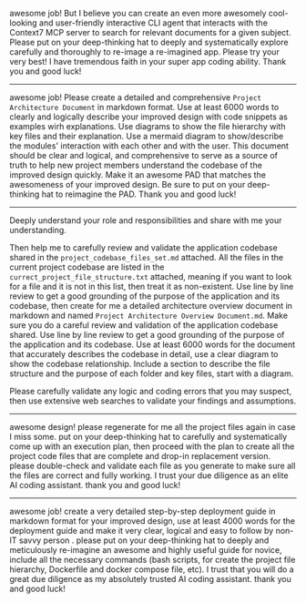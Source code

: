 awesome job! But I believe you can create an even more awesomely cool-looking and user-friendly interactive CLI agent that interacts with the Context7 MCP server to search for relevant documents for a given subject. Please put on your deep-thinking hat to deeply and systematically explore carefully and thoroughly to re-image a re-imagined app. Please try your very best! I have tremendous faith in your super app coding ability. Thank you and good luck!

---
awesome job! Please create a detailed and comprehensive `Project Architecture Document` in markdown format. Use at least 6000 words to clearly and logically describe your improved design with code snippets as examples wirh explanations. Use diagrams to show the file hierarchy with key files and their explanation. Use a mermaid diagram to show/describe the modules' interaction with each other and with the user. This document should be clear and logical, and comprehensive to serve as a source of truth to help new project members understand the codebase of the improved design quickly. Make it an awesome PAD that matches the awesomeness of your improved design. Be sure to put on your deep-thinking hat to reimagine the PAD. Thank you and good luck!

---
Deeply understand your role and responsibilities and share with me your understanding.

Then help me to carefully review and validate the application codebase shared in the `project_codebase_files_set.md` attached. All the files in the current project codebase are listed in the `currect_project_file_structure.txt` attached, meaning if you want to look for a file and it is not in this list, then treat it as non-existent. Use line by line review to get a good grounding of the purpose of the application and its codebase, then create for me a detailed architecture overview document in markdown and named `Project Architecture Overview Document.md`. Make sure you do a careful review and validation of the application codebase shared. Use line by line review to get a good grounding of the purpose of the application and its codebase. Use at least 6000 words for the document that accurately describes the codebase in detail, use a clear diagram to show the codebase relationship. Include a section to describe the file structure and the purpose of each folder and key files, start with a diagram.

Please carefully validate any logic and coding errors that you may suspect, then use extensive web searches to validate your findings and assumptions.

---
awesome design! please regenerate for me all the project files again in case I miss some. put on your deep-thinking hat to carefully and systematically come up with an execution plan, then proceed with the plan to create all the project code files that are complete and drop-in replacement version. please double-check and validate each file as you generate to make sure all the files are correct and fully working. I trust your due diligence as an elite AI coding assistant. thank you and good luck! 

---
awesome job! create a very detailed step-by-step deployment guide in markdown format for your improved design, use at least 4000 words for the deployment guide and make it very clear, logical and easy to follow by non-IT savvy person . please put on your deep-thinking hat to deeply and meticulously re-imagine an awesome and highly useful guide for novice, include all the necessary commands (bash scripts, for create the project file hierarchy, Dockerfile and docker compose file, etc). I trust that you will do a great due diligence as my absolutely trusted AI coding assistant. thank you and good luck!

